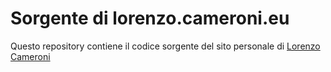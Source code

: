 # Sorgente di lorenzo.cameroni.eu

Questo repository contiene il codice sorgente del sito personale di [Lorenzo Cameroni](https://lorenzo.cameroni.eu)
